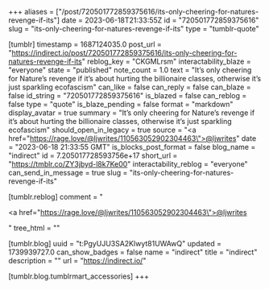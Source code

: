 +++
aliases = ["/post/720501772859375616/its-only-cheering-for-natures-revenge-if-its"]
date = 2023-06-18T21:33:55Z
id = "720501772859375616"
slug = "its-only-cheering-for-natures-revenge-if-its"
type = "tumblr-quote"

[tumblr]
timestamp = 1687124035.0
post_url = "https://indirect.io/post/720501772859375616/its-only-cheering-for-natures-revenge-if-its"
reblog_key = "CKGMLrsm"
interactability_blaze = "everyone"
state = "published"
note_count = 1.0
text = "It&rsquo;s only cheering for Nature&rsquo;s revenge if it&rsquo;s about hurting the billionaire classes, otherwise it&rsquo;s just sparkling ecofascism"
can_like = false
can_reply = false
can_blaze = false
id_string = "720501772859375616"
is_blazed = false
can_reblog = false
type = "quote"
is_blaze_pending = false
format = "markdown"
display_avatar = true
summary = "It’s only cheering for Nature’s revenge if it’s about hurting the billionaire classes, otherwise it’s just sparkling ecofascism"
should_open_in_legacy = true
source = "<a href=\"https://rage.love/@ljwrites/110563052902304463\">@ljwrites</a>"
date = "2023-06-18 21:33:55 GMT"
is_blocks_post_format = false
blog_name = "indirect"
id = 7.205017728593756e+17
short_url = "https://tmblr.co/ZY3jbyd-l8k7Ke00"
interactability_reblog = "everyone"
can_send_in_message = true
slug = "its-only-cheering-for-natures-revenge-if-its"

[tumblr.reblog]
comment = "<p><a href=\"https://rage.love/@ljwrites/110563052902304463\">@ljwrites</a></p>"
tree_html = ""

[tumblr.blog]
uuid = "t:PgyUJU3SA2Klwyt81UWAwQ"
updated = 1739939727.0
can_show_badges = false
name = "indirect"
title = "indirect"
description = ""
url = "https://indirect.io/"

[tumblr.blog.tumblrmart_accessories]
+++

